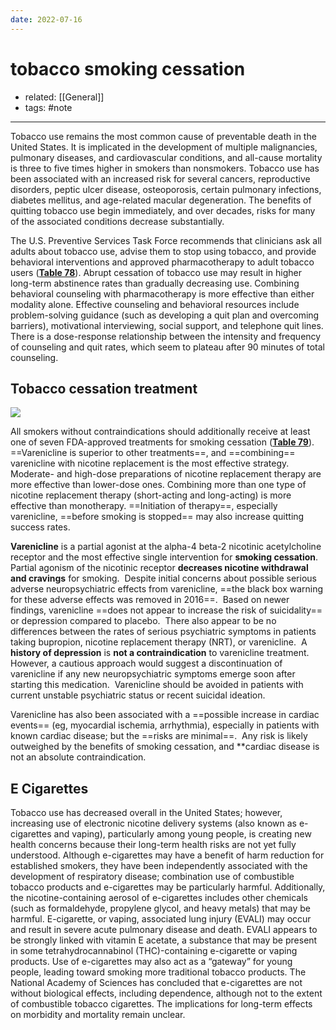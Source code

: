 ```yaml
---
date: 2022-07-16
---
```


# tobacco smoking cessation

- related: [[General]]
- tags: #note
---

Tobacco use remains the most common cause of preventable death in the United States. It is implicated in the development of multiple malignancies, pulmonary diseases, and cardiovascular conditions, and all-cause mortality is three to five times higher in smokers than nonsmokers. Tobacco use has been associated with an increased risk for several cancers, reproductive disorders, peptic ulcer disease, osteoporosis, certain pulmonary infections, diabetes mellitus, and age-related macular degeneration. The benefits of quitting tobacco use begin immediately, and over decades, risks for many of the associated conditions decrease substantially.

The U.S. Preventive Services Task Force recommends that clinicians ask all adults about tobacco use, advise them to stop using tobacco, and provide behavioral interventions and approved pharmacotherapy to adult tobacco users (**[Table 78](https://mksap18.acponline.org/app/topics/gm/tables/mk18_b_gm_t78)**). Abrupt cessation of tobacco use may result in higher long-term abstinence rates than gradually decreasing use. Combining behavioral counseling with pharmacotherapy is more effective than either modality alone. Effective counseling and behavioral resources include problem-solving guidance (such as developing a quit plan and overcoming barriers), motivational interviewing, social support, and telephone quit lines. There is a dose-response relationship between the intensity and frequency of counseling and quit rates, which seem to plateau after 90 minutes of total counseling.

## Tobacco cessation treatment

![](https://photos.thisispiggy.com/file/wikiFiles/20220716090021.png)

All smokers without contraindications should additionally receive at least one of seven FDA-approved treatments for smoking cessation (**[Table 79](https://mksap18.acponline.org/app/topics/gm/tables/mk18_b_gm_t79)**). ==Varenicline is superior to other treatments==, and ==combining== varenicline with nicotine replacement is the most effective strategy. Moderate- and high-dose preparations of nicotine replacement therapy are more effective than lower-dose ones. Combining more than one type of nicotine replacement therapy (short-acting and long-acting) is more effective than monotherapy. ==Initiation of therapy==, especially varenicline, ==before smoking is stopped== may also increase quitting success rates.

**Varenicline** is a partial agonist at the alpha-4 beta-2 nicotinic acetylcholine receptor and the most effective single intervention for **smoking cessation**.  Partial agonism of the nicotinic receptor **decreases nicotine withdrawal and cravings** for smoking.  Despite initial concerns about possible serious adverse neuropsychiatric effects from varenicline, ==the black box warning for these adverse effects was removed in 2016==.  Based on newer findings, varenicline ==does not appear to increase the risk of suicidality== or depression compared to placebo.  There also appear to be no differences between the rates of serious psychiatric symptoms in patients taking bupropion, nicotine replacement therapy (NRT), or varenicline.  A **history of depression** is **not a contraindication** to varenicline treatment.  However, a cautious approach would suggest a discontinuation of varenicline if any new neuropsychiatric symptoms emerge soon after starting this medication.  Varenicline should be avoided in patients with current unstable psychiatric status or recent suicidal ideation.

Varenicline has also been associated with a ==possible increase in cardiac events== (eg, myocardial ischemia, arrhythmia), especially in patients with known cardiac disease; but the ==risks are minimal==.  Any risk is likely outweighed by the benefits of smoking cessation, and \*\*cardiac disease is not an absolute contraindication.

## E Cigarettes

Tobacco use has decreased overall in the United States; however, increasing use of electronic nicotine delivery systems (also known as e-cigarettes and vaping), particularly among young people, is creating new health concerns because their long-term health risks are not yet fully understood. Although e-cigarettes may have a benefit of harm reduction for established smokers, they have been independently associated with the development of respiratory disease; combination use of combustible tobacco products and e-cigarettes may be particularly harmful. Additionally, the nicotine-containing aerosol of e-cigarettes includes other chemicals (such as formaldehyde, propylene glycol, and heavy metals) that may be harmful. E-cigarette, or vaping, associated lung injury (EVALI) may occur and result in severe acute pulmonary disease and death. EVALI appears to be strongly linked with vitamin E acetate, a substance that may be present in some tetrahydrocannabinol (THC)-containing e-cigarette or vaping products. Use of e-cigarettes may also act as a “gateway” for young people, leading toward smoking more traditional tobacco products. The National Academy of Sciences has concluded that e-cigarettes are not without biological effects, including dependence, although not to the extent of combustible tobacco cigarettes. The implications for long-term effects on morbidity and mortality remain unclear.
